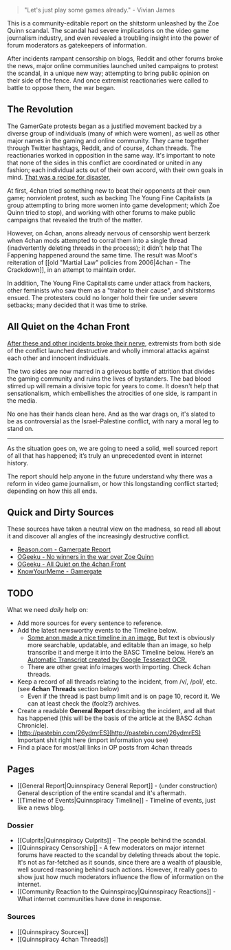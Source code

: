 > "Let's just play some games already." - Vivian James

This is a community-editable report on the shitstorm unleashed by the Zoe Quinn scandal. The scandal had severe implications on the video game journalism industry, and even revealed a troubling insight into the power of forum moderators as gatekeepers of information. 

After incidents rampant censorship on blogs, Reddit and other forums broke the news, major online communities launched united campaigns to protest the scandal, in a unique new way; attempting to bring public opinion on their side of the fence. And once extremist reactionaries were called to battle to oppose them, the war began. 

## The Revolution

The GamerGate protests began as a justified movement backed by a diverse group of individuals (many of which were women), as well as other major names in the gaming and online community. They came together through Twitter hashtags, Reddit, and of course, 4chan threads. The reactionaries worked in opposition in the same way. It's important to note that none of the sides in this conflict are coordinated or united in any fashion; each individual acts out of their own accord, with their own goals in mind. [That was a recipe for disaster.](http://i1.kym-cdn.com/photos/images/original/000/846/070/24a.png)

At first, 4chan tried something new to beat their opponents at their own game; nonviolent protest, such as backing The Young Fine Capitalists (a group attempting to bring more women into game development; which Zoe Quinn tried to stop), and working with other forums to make public campaigns that revealed the truth of the matter. 

However, on 4chan, anons already nervous of censorship went berzerk when 4chan mods attempted to corral them into a single thread (inadvertently deleting threads in the process); it didn't help that The Fappening happened around the same time. The result was Moot's reiteration of [[old "Martial Law" policies from 2006|4chan - The Crackdown]], in an attempt to maintain order.  

In addition, The Young Fine Capitalists came under attack from hackers, other feminists who saw them as a "traitor to their cause", and shitstorms ensued. The protesters could no longer hold their fire under severe setbacks; many decided that it was time to strike.

## All Quiet on the 4chan Front

[After these and other incidents broke their nerve](http://ogeeku.com/blog/2014/09/15/gamergate-quiet-4chan-front/), extremists from both side of the conflict launched destructive and wholly immoral attacks against each other and innocent individuals.

The two sides are now marred in a grievous battle of attrition that divides the gaming community and ruins the lives of bystanders. The bad blood stirred up will remain a divisive topic for years to come. It doesn't help that sensationalism, which embellishes the atrocities of one side, is rampant in the media.

No one has their hands clean here. And as the war drags on, it's slated to be as controversial as the Israel-Palestine conflict, with nary a moral leg to stand on.

---

As the situation goes on, we are going to need a solid, well sourced report of all that has happened; it’s truly an unprecedented event in internet history. 

The report should help anyone in the future understand why there was a reform in video game journalism, or how this longstanding conflict started; depending on how this all ends.

## Quick and Dirty Sources

These sources have taken a neutral view on the madness, so read all about it and discover all angles of the increasingly destructive conflict.

* [Reason.com - Gamergate Report](http://reason.com/archives/2014/10/12/gamergate-part-i-sex-lies-and-gender-gam)
* [OGeeku - No winners in the war over Zoe Quinn](http://ogeeku.com/blog/2014/08/31/war-over-zoe-quinn-nowinners/)
* [OGeeku - All Quiet on the 4chan Front](http://ogeeku.com/blog/2014/09/15/gamergate-quiet-4chan-front/)
* [KnowYourMeme - Gamergate](http://knowyourmeme.com/memes/events/gamergate)

## TODO

What we need *daily* help on:

* Add more sources for every sentence to reference.
* Add the latest newsworthy events to the Timeline below.
    * [Some anon made a nice timeline in an image.](http://i.imgur.com/2GvxDVx.jpg) But text is obviously more searchable, updatable, and editable than an image, so help transcribe it and merge it into the BASC Timeline below. Here’s an [Automatic Transcript created by Google Tesseract OCR.](https://docs.google.com/document/d/11YYBEDfWUhfnrzyWGHVRZr1DciQOLhyV_KJuagcHV_U/edit)
    * There are other great info images worth importing. Check 4chan threads.
* Keep a record of all threads relating to the incident, from /v/, /pol/, etc. (see **4chan Threads** section below)
    * Even if the thread is past bump limit and is on page 10, record it. We can at least check the (foolz?) archives.
* Create a readable **General Report** describing the incident, and all that has happened (this will be the basis of the article at the BASC 4chan Chronicle).
* [http://pastebin.com/26ydmrES](http://pastebin.com/26ydmrES) Important shit right here (import information you see)
* Find a place for most/all links in OP posts from 4chan threads

## Pages

* [[General Report|Quinnspiracy General Report]] - (under construction) General description of the entire scandal and it's aftermath.
* [[Timeline of Events|Quinnspiracy Timeline]] - Timeline of events, just like a news blog.

### Dossier

* [[Culprits|Quinnspiracy Culprits]] - The people behind the scandal.
* [[Quinnspiracy Censorship]] - A few moderators on major internet forums have reacted to the scandal by deleting threads about the topic. It's not as far-fetched as it sounds, since there are a wealth of plausible, well sourced reasoning behind such actions. However, it really goes to show just how much moderators influence the flow of information on the internet. 
* [[Community Reaction to the Quinnspiracy|Quinnspiracy Reactions]] - What internet communities have done in response.

### Sources

* [[Quinnspiracy Sources]]
* [[Quinnspiracy 4chan Threads]]